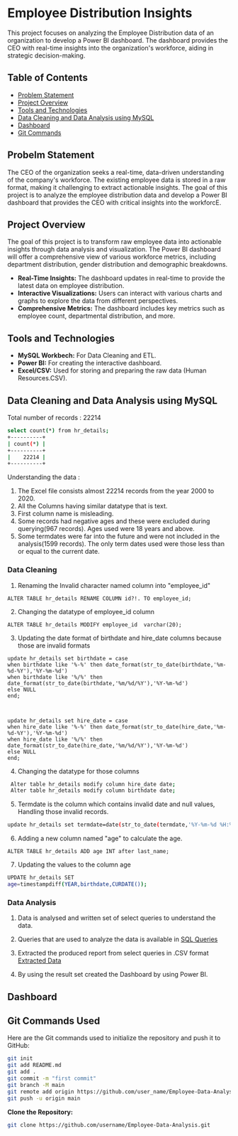 # Employee Distribution Insights

This project focuses on analyzing the Employee Distribution data of an organization to develop a Power BI dashboard. The dashboard provides the CEO with real-time insights into the organization's workforce, aiding in strategic decision-making.

## Table of Contents
- [Problem Statement](#problem-statement)
- [Project Overview](#key-features)
- [Tools and Technologies](#tools-and-technologies)
- [Data Cleaning and Data Analysis using MySQL](#data-cleaning-and-data-analysis-using-MySQL)
- [Dashboard](#contributing)
- [Git Commands](#git-commands-used)

## Probelm Statement

The CEO of the organization seeks a real-time, data-driven understanding of the company's workforce. The existing employee data is stored in a raw format, making it challenging to extract actionable insights. The goal of this project is to analyze the employee distribution data and develop a Power BI dashboard that provides the CEO with critical insights into the workforcE.
  
## Project Overview

The goal of this project is to transform raw employee data into actionable insights through data analysis and visualization. The Power BI dashboard will offer a comprehensive view of various workforce metrics, including department distribution, gender distribution and demographic breakdowns.

- **Real-Time Insights:** The dashboard updates in real-time to provide the latest data on employee distribution.
- **Interactive Visualizations:** Users can interact with various charts and graphs to explore the data from different perspectives.
- **Comprehensive Metrics:** The dashboard includes key metrics such as employee count, departmental distribution, and more.


## Tools and Technologies

- **MySQL Workbech:** For Data Cleaning and ETL.
- **Power BI:** For creating the interactive dashboard.
- **Excel/CSV:** Used for storing and preparing the raw data (Human Resources.CSV).

## Data Cleaning and Data Analysis using MySQL

Total number of records : 22214
   ```bash
   select count(*) from hr_details;
   +----------+
   | count(*) |
   +----------+
   |    22214 |
   +----------+
   ```
   Understanding the data :
   1. The Excel file consists almost 22214 records from the year 2000 to 2020.
   2. All the Columns having similar datatype that is text.
   3. First column name is misleading.
   4. Some records had negative ages and these were excluded during querying(967 records). Ages used were 18 years and above.
   5. Some termdates were far into the future and were not included in the analysis(1599 records). The only term dates used were those less than or equal to the current date.
      
### Data Cleaning
  1. Renaming the Invalid character named column into "employee_id"
  
    
    ALTER TABLE hr_details RENAME COLUMN ﻿id?!. TO employee_id;
    
    
  2. Changing the datatype of employee_id column
  
    
    ALTER TABLE hr_details MODIFY employee_id  varchar(20);
    

  3. Updating the date format of birthdate and hire_date columns because those are invalid formats
  
    
    update hr_details set birthdate = case
    when birthdate like '%-%' then date_format(str_to_date(birthdate,'%m-%d-%Y'),'%Y-%m-%d')
    when birthdate like '%/%' then date_format(str_to_date(birthdate,'%m/%d/%Y'),'%Y-%m-%d')
    else NULL
    end;
    
    
    
    update hr_details set hire_date = case
    when hire_date like '%-%' then date_format(str_to_date(hire_date,'%m-%d-%Y'),'%Y-%m-%d')
    when hire_date like '%/%' then date_format(str_to_date(hire_date,'%m/%d/%Y'),'%Y-%m-%d')
    else NULL
    end;
    

  4. Changing the datatype for those columns
  
   ```bash
    Alter table hr_details modify column hire_date date; 
    Alter table hr_details modify column birthdate date;
   ```

  5. Termdate is the column which contains invalid date and null values, Handling those invalid records.
   ```bash
   update hr_details set termdate=date(str_to_date(termdate,'%Y-%m-%d %H:%i:%s UTC')) where termdate is not null and termdate != ' ';
   ```
   
  6. Adding a new column named "age" to calculate the age.
  
   ```
   ALTER TABLE hr_details ADD age INT after last_name;
   ```

   7. Updating the values to the column age
    
   ```bash
   UPDATE hr_details SET
   age=timestampdiff(YEAR,birthdate,CURDATE());
   ```

### Data Analysis

   1. Data is analysed and written set of select queries to understand the data.
   
   2. Queries that are used to analyze the data is available in [SQL Queries](https://github.com/shreyasmc1234/Employee-Data-Analysis/tree/main/SQL%20Queries)
   
   3. Extracted the produced report from select queries in .CSV format [Extracted Data](https://github.com/shreyasmc1234/Employee-Data-Analysis/tree/main/Extracted%20data%20from%20MySQL)

   4. By using the result set created the Dashboard by using Power BI.
 
   
## Dashboard

## Git Commands Used

Here are the Git commands used to initialize the repository and push it to GitHub:

```bash
git init
git add README.md
git add .
git commit -m "first commit"
git branch -M main
git remote add origin https://github.com/user_name/Employee-Data-Analysis.git
git push -u origin main
```
**Clone the Repository:**
   ```bash
   git clone https://github.com/username/Employee-Data-Analysis.git
   ```
   

